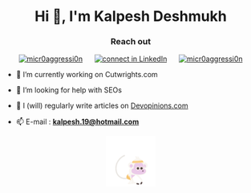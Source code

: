 <h1 align="center">Hi 👋, I'm Kalpesh Deshmukh</h1>
<h3 align="center">Reach out</h3>

<div align="center">
    <a href="https://twitter.com/micr0aggressi0n" target="blank"><img src="https://img.shields.io/badge/Twitter-%231DA1F2.svg?style=for-the-badge&logo=Twitter&logoColor=white" alt="micr0aggressi0n" /></a>
    &nbsp &nbsp &nbsp<a href="https://linkedin.com/in/kalpesh-deshmukh-054257168" target="blank"><img src="https://img.shields.io/badge/linkedin-%230077B5.svg?style=for-the-badge&logo=linkedin&logoColor=white" alt="connect in LinkedIn" /></a>
    &nbsp &nbsp &nbsp<a href="https://www.hackerrank.com/badmofo" target="blank"><img src="https://img.shields.io/badge/-Hackerrank-2EC866?style=for-the-badge&logo=HackerRank&logoColor=white" alt="micr0aggressi0n" /></a>
                                                              
</div>
  
- 🔭 I’m currently working on Cutwrights.com

- 🤝 I’m looking for help with SEOs

- 📝 I (will) regularly write articles on [Devopinions.com](devopinions.com)

- 📫 E-mail : **kalpesh.19@hotmail.com**

<div align="center" >
    <img alt="Coding" width="100" src= "source.gif">
    </div>
